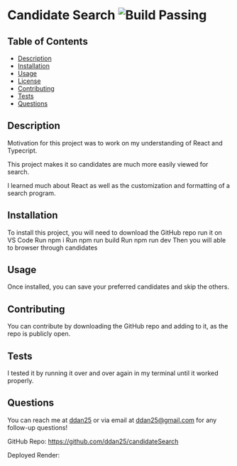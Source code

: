 # Candidate Search ![Build Passing](https://img.shields.io/badge/Build_Passing-green)

## Table of Contents
- [Description](#description)
- [Installation](#installation)
- [Usage](#usage)
- [License](#license)
- [Contributing](#contributing)
- [Tests](#tests)
- [Questions](#questions)

## Description
Motivation for this project was to work on my understanding of React and Typecript.

This project makes it so candidates are much more easily viewed for search.

I learned much about React as well as the customization and formatting of a search program.

## Installation
To install this project, you will need to download the GitHub repo
run it on VS Code
Run npm i
Run npm run build
Run npm run dev
Then you will able to browser through candidates

## Usage
Once installed, you can save your preferred candidates and skip the others.

## Contributing
You can contribute by downloading the GitHub repo and adding to it, as the repo is publicly open.

## Tests
I tested it by running it over and over again in my terminal until it worked properly.

## Questions
You can reach me at [ddan25](https://github.com/ddan25) or via email at ddan25@gmail.com for any follow-up questions!

GitHub Repo: https://github.com/ddan25/candidateSearch

Deployed Render: 